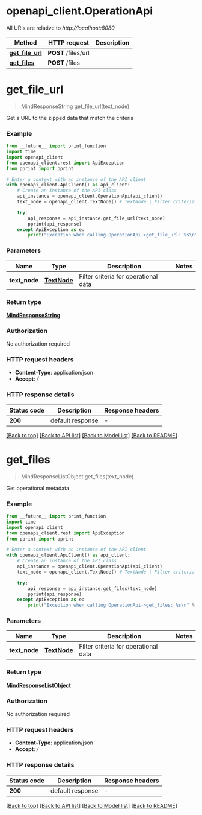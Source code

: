 # openapi_client.OperationApi

All URIs are relative to *http://localhost:8080*

Method | HTTP request | Description
------------- | ------------- | -------------
[**get_file_url**](OperationApi.md#get_file_url) | **POST** /files/url | 
[**get_files**](OperationApi.md#get_files) | **POST** /files | 


# **get_file_url**
> MindResponseString get_file_url(text_node)



Get a URL to the zipped data that match the criteria

### Example

```python
from __future__ import print_function
import time
import openapi_client
from openapi_client.rest import ApiException
from pprint import pprint

# Enter a context with an instance of the API client
with openapi_client.ApiClient() as api_client:
    # Create an instance of the API class
    api_instance = openapi_client.OperationApi(api_client)
    text_node = openapi_client.TextNode() # TextNode | Filter criteria for operational data

    try:
        api_response = api_instance.get_file_url(text_node)
        pprint(api_response)
    except ApiException as e:
        print("Exception when calling OperationApi->get_file_url: %s\n" % e)
```

### Parameters

Name | Type | Description  | Notes
------------- | ------------- | ------------- | -------------
 **text_node** | [**TextNode**](TextNode.md)| Filter criteria for operational data | 

### Return type

[**MindResponseString**](MindResponseString.md)

### Authorization

No authorization required

### HTTP request headers

 - **Content-Type**: application/json
 - **Accept**: */*

### HTTP response details
| Status code | Description | Response headers |
|-------------|-------------|------------------|
**200** | default response |  -  |

[[Back to top]](#) [[Back to API list]](../README.md#documentation-for-api-endpoints) [[Back to Model list]](../README.md#documentation-for-models) [[Back to README]](../README.md)

# **get_files**
> MindResponseListObject get_files(text_node)



Get operational metadata

### Example

```python
from __future__ import print_function
import time
import openapi_client
from openapi_client.rest import ApiException
from pprint import pprint

# Enter a context with an instance of the API client
with openapi_client.ApiClient() as api_client:
    # Create an instance of the API class
    api_instance = openapi_client.OperationApi(api_client)
    text_node = openapi_client.TextNode() # TextNode | Filter criteria for operational data

    try:
        api_response = api_instance.get_files(text_node)
        pprint(api_response)
    except ApiException as e:
        print("Exception when calling OperationApi->get_files: %s\n" % e)
```

### Parameters

Name | Type | Description  | Notes
------------- | ------------- | ------------- | -------------
 **text_node** | [**TextNode**](TextNode.md)| Filter criteria for operational data | 

### Return type

[**MindResponseListObject**](MindResponseListObject.md)

### Authorization

No authorization required

### HTTP request headers

 - **Content-Type**: application/json
 - **Accept**: */*

### HTTP response details
| Status code | Description | Response headers |
|-------------|-------------|------------------|
**200** | default response |  -  |

[[Back to top]](#) [[Back to API list]](../README.md#documentation-for-api-endpoints) [[Back to Model list]](../README.md#documentation-for-models) [[Back to README]](../README.md)

